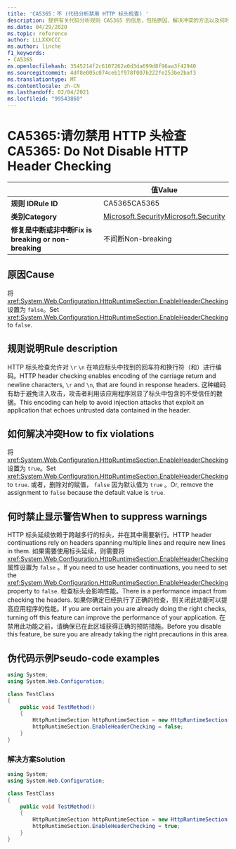 ```yaml
---
title: 'CA5365：不 (代码分析禁用 HTTP 标头检查) '
description: 提供有关代码分析规则 CA5365 的信息，包括原因、解决冲突的方法以及何时取消显示。
ms.date: 04/29/2020
ms.topic: reference
author: LLLXXXCCC
ms.author: linche
f1_keywords:
- CA5365
ms.openlocfilehash: 3545214f2c6107262a0d3da699d8f96aa3f42940
ms.sourcegitcommit: 4df8e005c074ceb1f978f007b222fe253be2baf3
ms.translationtype: MT
ms.contentlocale: zh-CN
ms.lasthandoff: 02/04/2021
ms.locfileid: "99543860"
---
```

# <a name="ca5365-do-not-disable-http-header-checking"></a><span data-ttu-id="22257-103">CA5365:请勿禁用 HTTP 头检查</span><span class="sxs-lookup"><span data-stu-id="22257-103">CA5365: Do Not Disable HTTP Header Checking</span></span>

| | <span data-ttu-id="22257-104">值</span><span class="sxs-lookup"><span data-stu-id="22257-104">Value</span></span> |
|-|-|
| <span data-ttu-id="22257-105">**规则 ID**</span><span class="sxs-lookup"><span data-stu-id="22257-105">**Rule ID**</span></span> |<span data-ttu-id="22257-106">CA5365</span><span class="sxs-lookup"><span data-stu-id="22257-106">CA5365</span></span>|
| <span data-ttu-id="22257-107">**类别**</span><span class="sxs-lookup"><span data-stu-id="22257-107">**Category**</span></span> |[<span data-ttu-id="22257-108">Microsoft.Security</span><span class="sxs-lookup"><span data-stu-id="22257-108">Microsoft.Security</span></span>](security-warnings.md)|
| <span data-ttu-id="22257-109">**修复是中断或非中断**</span><span class="sxs-lookup"><span data-stu-id="22257-109">**Fix is breaking or non-breaking**</span></span> |<span data-ttu-id="22257-110">不间断</span><span class="sxs-lookup"><span data-stu-id="22257-110">Non-breaking</span></span>|

## <a name="cause"></a><span data-ttu-id="22257-111">原因</span><span class="sxs-lookup"><span data-stu-id="22257-111">Cause</span></span>

<span data-ttu-id="22257-112">将 <xref:System.Web.Configuration.HttpRuntimeSection.EnableHeaderChecking> 设置为 `false`。</span><span class="sxs-lookup"><span data-stu-id="22257-112">Set <xref:System.Web.Configuration.HttpRuntimeSection.EnableHeaderChecking> to `false`.</span></span>

## <a name="rule-description"></a><span data-ttu-id="22257-113">规则说明</span><span class="sxs-lookup"><span data-stu-id="22257-113">Rule description</span></span>

<span data-ttu-id="22257-114">HTTP 标头检查允许对 `\r` `\n` 在响应标头中找到的回车符和换行符（和）进行编码。</span><span class="sxs-lookup"><span data-stu-id="22257-114">HTTP header checking enables encoding of the carriage return and newline characters, `\r` and `\n`, that are found in response headers.</span></span> <span data-ttu-id="22257-115">这种编码有助于避免注入攻击，攻击者利用该应用程序回显了标头中包含的不受信任的数据。</span><span class="sxs-lookup"><span data-stu-id="22257-115">This encoding can help to avoid injection attacks that exploit an application that echoes untrusted data contained in the header.</span></span>

## <a name="how-to-fix-violations"></a><span data-ttu-id="22257-116">如何解决冲突</span><span class="sxs-lookup"><span data-stu-id="22257-116">How to fix violations</span></span>

<span data-ttu-id="22257-117">将 <xref:System.Web.Configuration.HttpRuntimeSection.EnableHeaderChecking> 设置为 `true`。</span><span class="sxs-lookup"><span data-stu-id="22257-117">Set <xref:System.Web.Configuration.HttpRuntimeSection.EnableHeaderChecking> to `true`.</span></span> <span data-ttu-id="22257-118">或者，删除对的赋值， `false` 因为默认值为 `true` 。</span><span class="sxs-lookup"><span data-stu-id="22257-118">Or, remove the assignment to `false` because the default value is `true`.</span></span>

## <a name="when-to-suppress-warnings"></a><span data-ttu-id="22257-119">何时禁止显示警告</span><span class="sxs-lookup"><span data-stu-id="22257-119">When to suppress warnings</span></span>

<span data-ttu-id="22257-120">HTTP 标头延续依赖于跨越多行的标头，并在其中需要新行。</span><span class="sxs-lookup"><span data-stu-id="22257-120">HTTP header continuations rely on headers spanning multiple lines and require new lines in them.</span></span> <span data-ttu-id="22257-121">如果需要使用标头延续，则需要将 <xref:System.Web.Configuration.HttpRuntimeSection.EnableHeaderChecking> 属性设置为 `false` 。</span><span class="sxs-lookup"><span data-stu-id="22257-121">If you need to use header continuations, you need to set the <xref:System.Web.Configuration.HttpRuntimeSection.EnableHeaderChecking> property to `false`.</span></span> <span data-ttu-id="22257-122">检查标头会影响性能。</span><span class="sxs-lookup"><span data-stu-id="22257-122">There is a performance impact from checking the headers.</span></span> <span data-ttu-id="22257-123">如果你确定已经执行了正确的检查，则关闭此功能可以提高应用程序的性能。</span><span class="sxs-lookup"><span data-stu-id="22257-123">If you are certain you are already doing the right checks, turning off this feature can improve the performance of your application.</span></span> <span data-ttu-id="22257-124">在禁用此功能之前，请确保已在此区域获得正确的预防措施。</span><span class="sxs-lookup"><span data-stu-id="22257-124">Before you disable this feature, be sure you are already taking the right precautions in this area.</span></span>

## <a name="pseudo-code-examples"></a><span data-ttu-id="22257-125">伪代码示例</span><span class="sxs-lookup"><span data-stu-id="22257-125">Pseudo-code examples</span></span>

```csharp
using System;
using System.Web.Configuration;

class TestClass
{
    public void TestMethod()
    {
        HttpRuntimeSection httpRuntimeSection = new HttpRuntimeSection();
        httpRuntimeSection.EnableHeaderChecking = false;
    }
}
```

### <a name="solution"></a><span data-ttu-id="22257-126">解决方案</span><span class="sxs-lookup"><span data-stu-id="22257-126">Solution</span></span>

```csharp
using System;
using System.Web.Configuration;

class TestClass
{
    public void TestMethod()
    {
        HttpRuntimeSection httpRuntimeSection = new HttpRuntimeSection();
        httpRuntimeSection.EnableHeaderChecking = true;
    }
}
```

